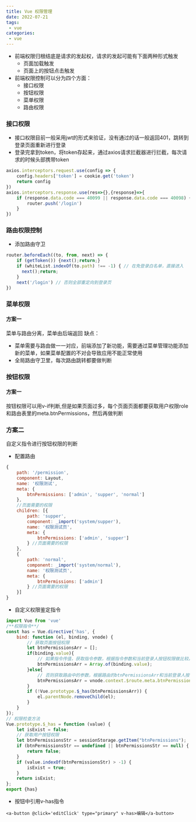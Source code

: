 ```yaml
---
title: Vue 权限管理
date: 2022-07-21
tags:
 - vue
categories:
 - vue
---
```


- 前端权限归根结底是请求的发起权，请求的发起可能有下面两种形式触发
    - 页面加载触发
    - 页面上的按钮点击触发
- 前端权限控制可以分为四个方面：
    - 接口权限
    - 按钮权限
    - 菜单权限
    - 路由权限

### 接口权限

- 接口权限目前一般采用jwt的形式来验证，没有通过的话一般返回401，跳转到登录页面重新进行登录
- 登录完拿到token，将token存起来，通过axios请求拦截器进行拦截，每次请求的时候头部携带token

```js
axios.interceptors.request.use(config => {
    config.headers['token'] = cookie.get('token')
    return config
})
axios.interceptors.response.use(res=>{},{response}=>{
    if (response.data.code === 40099 || response.data.code === 40098) { //token过期或者错误
        router.push('/login')
    }
})
```

### 路由权限控制

- 添加路由守卫

```js
router.beforeEach((to, from, next) => {
    if (getToken()) {next();return;}
    if (whiteList.indexOf(to.path) !== -1) { // 在免登录白名单，直接进入
      next();return;
    }
    next('/login') // 否则全部重定向到登录页
})
```

### 菜单权限

#### 方案一

菜单与路由分离，菜单由后端返回
缺点：

- 菜单需要与路由做一一对应，前端添加了新功能，需要通过菜单管理功能添加新的菜单，如果菜单配置的不对会导致应用不能正常使用
- 全局路由守卫里，每次路由跳转都要做判断

### 按钮权限

#### 方案一

按钮权限可以用v-if判断,但是如果页面过多，每个页面页面都要获取用户权限role和路由表里的meta.btnPermissions，然后再做判断

### 方案二

自定义指令进行按钮权限的判断

- 配置路由

```js
{
    path: '/permission',
    component: Layout,
    name: '权限测试',
    meta: {
        btnPermissions: ['admin', 'supper', 'normal']
    },
    //页面需要的权限
    children: [{
        path: 'supper',
        component: _import('system/supper'),
        name: '权限测试页',
        meta: {
            btnPermissions: ['admin', 'supper']
        } //页面需要的权限
    },
    {
        path: 'normal',
        component: _import('system/normal'),
        name: '权限测试页',
        meta: {
            btnPermissions: ['admin']
        } //页面需要的权限
    }]
}
```

- 自定义权限鉴定指令

```js
import Vue from 'vue'
/**权限指令**/
const has = Vue.directive('has', {
    bind: function (el, binding, vnode) {
        // 获取页面按钮权限
        let btnPermissionsArr = [];
        if(binding.value){
            // 如果指令传值，获取指令参数，根据指令参数和当前登录人按钮权限做比较。
            btnPermissionsArr = Array.of(binding.value);
        }else{
            // 否则获取路由中的参数，根据路由的btnPermissionsArr和当前登录人按钮权限做比较。
            btnPermissionsArr = vnode.context.$route.meta.btnPermissions;
        }
        if (!Vue.prototype.$_has(btnPermissionsArr)) {
            el.parentNode.removeChild(el);
        }
    }
});
// 权限检查方法
Vue.prototype.$_has = function (value) {
    let isExist = false;
    // 获取用户按钮权限
    let btnPermissionsStr = sessionStorage.getItem("btnPermissions");
    if (btnPermissionsStr == undefined || btnPermissionsStr == null) {
        return false;
    }
    if (value.indexOf(btnPermissionsStr) > -1) {
        isExist = true;
    }
    return isExist;
};
export {has}
```

- 按钮中引用v-has指令

`<a-button @click='editClick' type="primary" v-has>编辑</a-button>`
